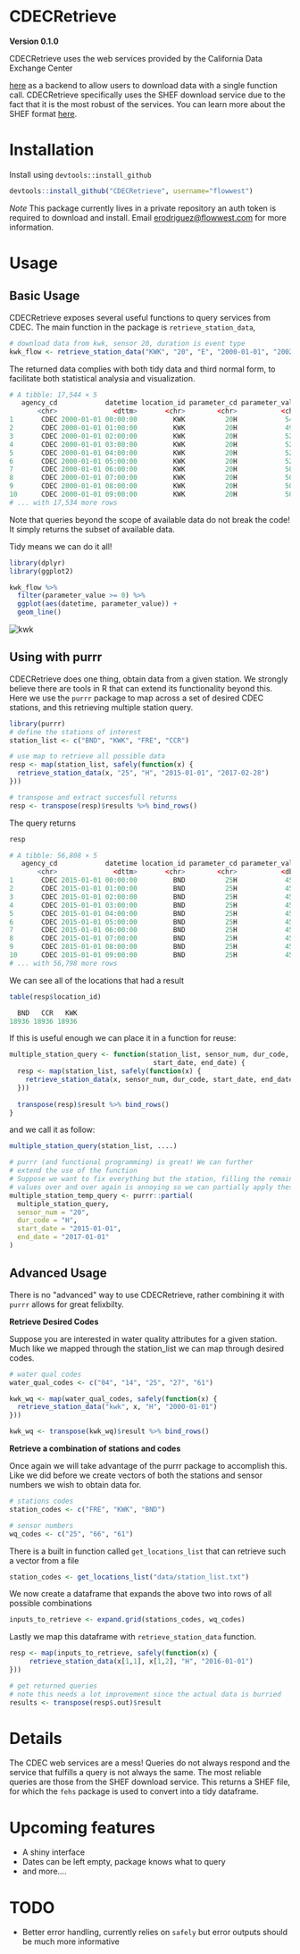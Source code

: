 # CDECRetrieve

**Version 0.1.0**

CDECRetrieve uses the web services provided by the California Data Exchange Center

[here](http://cdec.water.ca.gov/) as a backend to allow users to download 
data with a single function call. CDECRetrieve specifically uses the SHEF download
service due to the fact that it is the most robust of the services. You can learn 
more about the SHEF format [here](http://www.nws.noaa.gov/om/water/resources/SHEF_CodeManual_5July2012.pdf).

# Installation 

Install using `devtools::install_github` 

```r 
devtools::install_github("CDECRetrieve", username="flowwest")
```

*Note* This package currently lives in a private repository an auth token is required
to download and install. Email erodriguez@flowwest.com for more information. 

# Usage 

## Basic Usage 

CDECRetrieve exposes several useful functions to query services from CDEC. 
The main function in the package is `retrieve_station_data`, 

```r 
# download data from kwk, sensor 20, duration is event type
kwk_flow <- retrieve_station_data("KWK", "20", "E", "2000-01-01", "2002-01-01")
```

The returned data complies with both tidy data and third normal form, to 
facilitate both statistical analysia and visualization.

```r
# A tibble: 17,544 × 5
   agency_cd            datetime location_id parameter_cd parameter_value
       <chr>              <dttm>       <chr>        <chr>           <chr>
1       CDEC 2000-01-01 00:00:00         KWK          20H            5401
2       CDEC 2000-01-01 01:00:00         KWK          20H            4937
3       CDEC 2000-01-01 02:00:00         KWK          20H            5234
4       CDEC 2000-01-01 03:00:00         KWK          20H            5234
5       CDEC 2000-01-01 04:00:00         KWK          20H            5273
6       CDEC 2000-01-01 05:00:00         KWK          20H            5282
7       CDEC 2000-01-01 06:00:00         KWK          20H            5090
8       CDEC 2000-01-01 07:00:00         KWK          20H            5023
9       CDEC 2000-01-01 08:00:00         KWK          20H            5014
10      CDEC 2000-01-01 09:00:00         KWK          20H            5023
# ... with 17,534 more rows
```

Note that queries beyond the scope of available data do not break the code! It 
simply returns the subset of available data. 

Tidy means we can do it all! 

```r 
library(dplyr)
library(ggplot2)

kwk_flow %>% 
  filter(parameter_value >= 0) %>% 
  ggplot(aes(datetime, parameter_value)) + 
  geom_line()
```

![kwk](images/kwk_flow_ts.png)

## Using with purrr

CDECRetrieve does one thing, obtain data from a given station. We strongly believe 
there are tools in R that can extend its functionality beyond this.
Here we use the `purrr` package to map across a set of desired CDEC stations, and 
this retrieving multiple station query.

```r
library(purrr)
# define the stations of interest
station_list <- c("BND", "KWK", "FRE", "CCR")

# use map to retrieve all possible data
resp <- map(station_list, safely(function(x) {
  retrieve_station_data(x, "25", "H", "2015-01-01", "2017-02-28")
}))

# transpose and extract succesfull returns 
resp <- transpose(resp)$results %>% bind_rows()
```

The query returns 

```r
resp

# A tibble: 56,808 × 5
   agency_cd            datetime location_id parameter_cd parameter_value
       <chr>              <dttm>       <chr>        <chr>           <dbl>
1       CDEC 2015-01-01 00:00:00         BND          25H            45.3
2       CDEC 2015-01-01 01:00:00         BND          25H            45.4
3       CDEC 2015-01-01 02:00:00         BND          25H            45.4
4       CDEC 2015-01-01 03:00:00         BND          25H            45.3
5       CDEC 2015-01-01 04:00:00         BND          25H            45.3
6       CDEC 2015-01-01 05:00:00         BND          25H            45.2
7       CDEC 2015-01-01 06:00:00         BND          25H            45.1
8       CDEC 2015-01-01 07:00:00         BND          25H            45.0
9       CDEC 2015-01-01 08:00:00         BND          25H            45.0
10      CDEC 2015-01-01 09:00:00         BND          25H            45.1
# ... with 56,798 more rows
```

We can see all of the locations that had a result 

```r
table(resp$location_id)

  BND   CCR   KWK 
18936 18936 18936 
```

If this is useful enough we can place it in a function for reuse: 

```r 
multiple_station_query <- function(station_list, sensor_num, dur_code, 
                                    start_date, end_date) {
  resp <- map(station_list, safely(function(x) {
    retrieve_station_data(x, sensor_num, dur_code, start_date, end_date)
  }))
  
  transpose(resp)$result %>% bind_rows()
}
```

and we call it as follow: 

```r
multiple_station_query(station_list, ....)

# purrr (and functional programming) is great! We can further 
# extend the use of the function 
# Suppose we want to fix everything but the station, filling the remaining 
# values over and over again is annoying so we can partially apply these values 
multiple_station_temp_query <- purrr::partial(
  multiple_station_query, 
  sensor_num = "20", 
  dur_code = "H",
  start_date = "2015-01-01", 
  end_date = "2017-01-01"
)
```

## Advanced Usage 

There is no "advanced" way to use CDECRetrieve, rather combining it with `purrr`
allows for great felixbilty. 

**Retrieve Desired Codes** 

Suppose you are interested in water quality attributes for a given station. Much like
we mapped through the station_list we can map through desired codes. 

```r
# water qual codes 
water_qual_codes <- c("04", "14", "25", "27", "61")

kwk_wq <- map(water_qual_codes, safely(function(x) {
  retrieve_station_data("kwk", x, "H", "2000-01-01")
}))

kwk_wq <- transpose(kwk_wq)$result %>% bind_rows()
```

**Retrieve a combination of stations and codes**

Once again we will take advantage of the purrr package to accomplish this.
Like we did before we create vectors of both the stations and sensor numbers
we wish to obtain data for.

```r
# stations codes
station_codes <- c("FRE", "KWK", "BND")

# sensor numbers
wq_codes <- c("25", "66", "61")
```

There is a built in function called `get_locations_list` that can retrieve
such a vector from a file

```r
station_codes <- get_locations_list("data/station_list.txt")
```

We now create a dataframe that expands the above two into rows of all
possible combinations

```r
inputs_to_retrieve <- expand.grid(stations_codes, wq_codes)
```

Lastly we map this dataframe with `retrieve_station_data` function.

```r
resp <- map(inputs_to_retrieve, safely(function(x) {
     retrieve_station_data(x[1,1], x[1,2], "H", "2016-01-01")
}))

# get returned queries
# note this needs a lot improvement since the actual data is burried
results <- transpose(resp$.out)$result
```


# Details 

The CDEC web services are a mess! Queries do not always respond and the service 
that fulfills a query is not always the same. The most reliable queries are those
from the SHEF download service. This returns a SHEF file, for which the `fehs` 
package is used to convert into a tidy dataframe. 

# Upcoming features

* A shiny interface 
* Dates can be left empty, package knows what to query 
* and more....

# TODO 

* Better error handling, currently relies on `safely` but error outputs should be 
much more informative 









